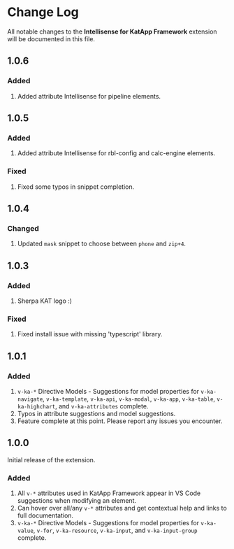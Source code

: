 # Change Log

All notable changes to the **Intellisense for KatApp Framework** extension will be documented in this file.

## 1.0.6

### Added

1. Added attribute Intellisense for pipeline elements.


## 1.0.5

### Added

1. Added attribute Intellisense for rbl-config and calc-engine elements.

### Fixed

1. Fixed some typos in snippet completion.

## 1.0.4

### Changed

1. Updated `mask` snippet to choose between `phone` and `zip+4`.

## 1.0.3

### Added

1. Sherpa KAT logo :)

### Fixed

1. Fixed install issue with missing 'typescript' library.

## 1.0.1

### Added

1. `v-ka-*` Directive Models - Suggestions for model properties for `v-ka-navigate`, `v-ka-template`, `v-ka-api`, `v-ka-modal`, `v-ka-app`, `v-ka-table`, `v-ka-highchart`, and `v-ka-attributes` complete.
1. Typos in attribute suggestions and model suggestions.
1. Feature complete at this point.  Please report any issues you encounter.

## 1.0.0

Initial release of the extension.

### Added

1. All `v-*` attributes used in KatApp Framework appear in VS Code suggestions when modifying an element.
1. Can hover over all/any `v-*` attributes and get contextual help and links to full documentation.
1. `v-ka-*` Directive Models - Suggestions for model properties for `v-ka-value`, `v-for`, `v-ka-resource`, `v-ka-input`, and `v-ka-input-group` complete.
